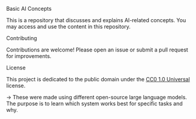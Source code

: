 Basic AI Concepts

This is a repository that discusses and explains AI-related concepts. You may access and use the content in this repository.

Contributing

Contributions are welcome! Please open an issue or submit a pull request for improvements.

License

This project is dedicated to the public domain under the [CC0 1.0 Universal](LICENSE) license.

-> These were made using different open-source large language models. The purpose is to learn which system works best for specific tasks and why.


